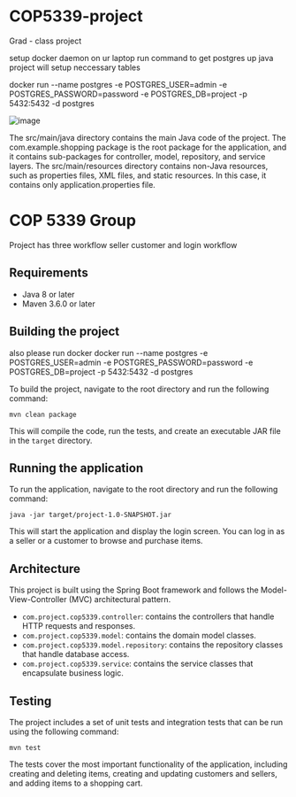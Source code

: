 # COP5339-project
Grad - class project

setup docker daemon on ur laptop run command to get postgres up java project will setup neccessary tables

docker run --name postgres -e POSTGRES_USER=admin -e POSTGRES_PASSWORD=password -e POSTGRES_DB=project -p 5432:5432 -d postgres

![image](https://user-images.githubusercontent.com/6902671/233868814-acb04043-e8b8-4de1-85f0-2e3e42585d26.png)

The src/main/java directory contains the main Java code of the project. 
The com.example.shopping package is the root package for the application, and it contains sub-packages for controller, model, repository, and service layers.
The src/main/resources directory contains non-Java resources, such as properties files, XML files, and static resources. In this case, it contains only application.properties file.

# COP 5339 Group

Project has three workflow seller customer and login workflow 

## Requirements

* Java 8 or later
* Maven 3.6.0 or later

## Building the project
also please run docker
docker run --name postgres -e POSTGRES_USER=admin -e POSTGRES_PASSWORD=password -e POSTGRES_DB=project -p 5432:5432 -d postgres

To build the project, navigate to the root directory and run the following command:

```
mvn clean package
```

This will compile the code, run the tests, and create an executable JAR file in the `target` directory.

## Running the application

To run the application, navigate to the root directory and run the following command:

```
java -jar target/project-1.0-SNAPSHOT.jar
```

This will start the application and display the login screen. You can log in as a seller or a customer to browse and purchase items.

## Architecture

This project is built using the Spring Boot framework and follows the Model-View-Controller (MVC) architectural pattern.

* `com.project.cop5339.controller`: contains the controllers that handle HTTP requests and responses.
* `com.project.cop5339.model`: contains the domain model classes.
* `com.project.cop5339.model.repository`: contains the repository classes that handle database access.
* `com.project.cop5339.service`: contains the service classes that encapsulate business logic.

## Testing

The project includes a set of unit tests and integration tests that can be run using the following command:

```
mvn test
```

The tests cover the most important functionality of the application, including creating and deleting items, creating and updating customers and sellers, and adding items to a shopping cart.